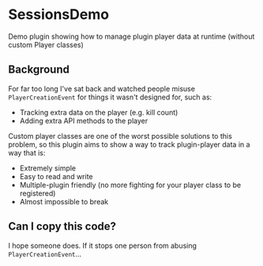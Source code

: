 # SessionsDemo

Demo plugin showing how to manage plugin player data at runtime (without custom Player classes)

## Background
For far too long I've sat back and watched people misuse `PlayerCreationEvent` for things it wasn't designed for, such as:

- Tracking extra data on the player (e.g. kill count)
- Adding extra API methods to the player

Custom player classes are one of the worst possible solutions to this problem, so this plugin aims to show a way to track plugin-player data in a way that is:

- Extremely simple
- Easy to read and write
- Multiple-plugin friendly (no more fighting for your player class to be registered)
- Almost impossible to break

## Can I copy this code?
I hope someone does. If it stops one person from abusing `PlayerCreationEvent`...

